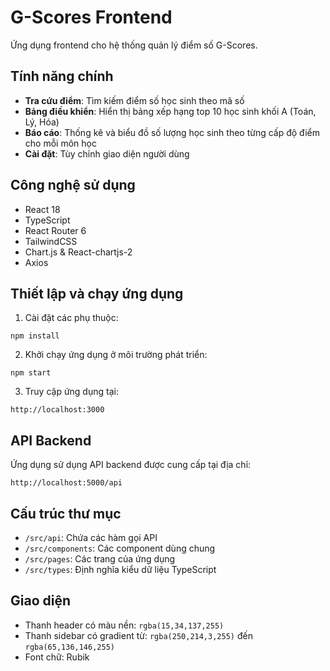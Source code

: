 # G-Scores Frontend

Ứng dụng frontend cho hệ thống quản lý điểm số G-Scores.

## Tính năng chính

- **Tra cứu điểm**: Tìm kiếm điểm số học sinh theo mã số
- **Bảng điều khiển**: Hiển thị bảng xếp hạng top 10 học sinh khối A (Toán, Lý, Hóa)
- **Báo cáo**: Thống kê và biểu đồ số lượng học sinh theo từng cấp độ điểm cho mỗi môn học
- **Cài đặt**: Tùy chỉnh giao diện người dùng

## Công nghệ sử dụng

- React 18
- TypeScript
- React Router 6
- TailwindCSS
- Chart.js & React-chartjs-2
- Axios

## Thiết lập và chạy ứng dụng

1. Cài đặt các phụ thuộc:
```
npm install
```

2. Khởi chạy ứng dụng ở môi trường phát triển:
```
npm start
```

3. Truy cập ứng dụng tại:
```
http://localhost:3000
```

## API Backend

Ứng dụng sử dụng API backend được cung cấp tại địa chỉ:
```
http://localhost:5000/api
```

## Cấu trúc thư mục

- `/src/api`: Chứa các hàm gọi API
- `/src/components`: Các component dùng chung
- `/src/pages`: Các trang của ứng dụng
- `/src/types`: Định nghĩa kiểu dữ liệu TypeScript

## Giao diện

- Thanh header có màu nền: `rgba(15,34,137,255)`
- Thanh sidebar có gradient từ: `rgba(250,214,3,255)` đến `rgba(65,136,146,255)`
- Font chữ: Rubik 